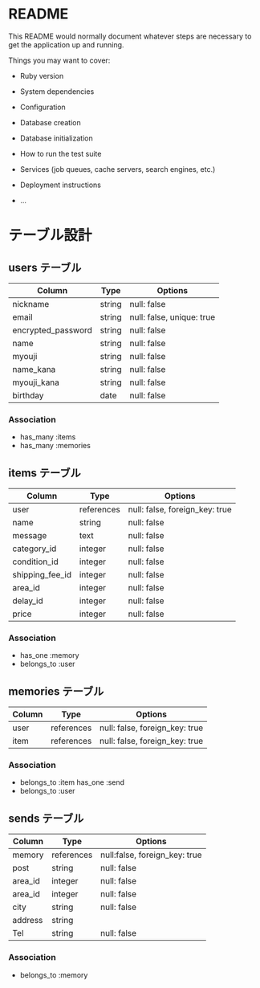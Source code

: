# README

This README would normally document whatever steps are necessary to get the
application up and running.

Things you may want to cover:

* Ruby version

* System dependencies

* Configuration

* Database creation

* Database initialization

* How to run the test suite

* Services (job queues, cache servers, search engines, etc.)

* Deployment instructions

* ...

# テーブル設計

## users テーブル

| Column             | Type   | Options     |
| ------------------ | ------ | ----------- |
| nickname           | string | null: false |
| email              | string | null: false, unique: true|
| encrypted_password | string | null: false |
| name               | string | null: false |
| myouji             | string | null: false | 
| name_kana          | string | null: false | 
| myouji_kana        | string | null: false |
| birthday           | date   | null: false |
### Association

- has_many :items
- has_many :memories

## items テーブル

| Column | Type         | Options     |
| ------ | ------       | ----------- |
| user   | references   | null: false, foreign_key: true |
| name   | string       | null: false |
| message| text         | null: false  | 
| category_id | integer | null: false |
| condition_id | integer | null: false |
| shipping_fee_id| integer | null: false|
| area_id   | integer   | null: false |
| delay_id  | integer   | null: false |
| price  | integer      | null: false | 

### Association

- has_one  :memory
- belongs_to :user

## memories テーブル

| Column | Type       | Options                        |
| ------ | ---------- | ------------------------------ |
| user   | references | null: false, foreign_key: true |
| item   | references | null: false, foreign_key: true |

### Association

- belongs_to :item
  has_one    :send
- belongs_to :user

## sends テーブル

| Column  | Type       | Options                        |
| ------- | ---------- | ------------------------------ |
| memory  | references | null:false, foreign_key: true  | 
| post | string   | null: false                    |
| area_id   | integer  | null: false                    |
| area_id   | integer   | null: false |
| city| string   | null: false                    |
| address | string  |                                |
| Tel | string | null: false                   |
### Association

- belongs_to :memory

